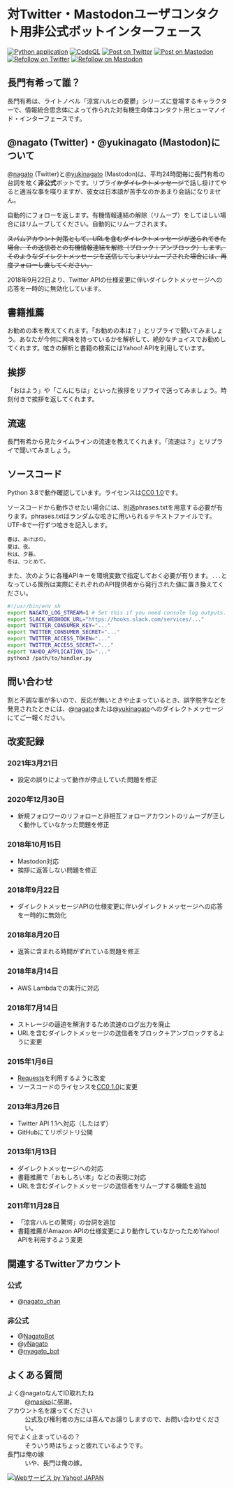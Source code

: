 # 対Twitter・Mastodonユーザコンタクト用非公式ボットインターフェース

[![Python application](https://github.com/twitter-com-nagato/twitter-com-nagato/actions/workflows/python-app.yml/badge.svg)](https://github.com/twitter-com-nagato/twitter-com-nagato/actions/workflows/python-app.yml)
[![CodeQL](https://github.com/twitter-com-nagato/twitter-com-nagato/actions/workflows/codeql-analysis.yml/badge.svg)](https://github.com/twitter-com-nagato/twitter-com-nagato/actions/workflows/codeql-analysis.yml)
[![Post on Twitter](https://github.com/twitter-com-nagato/twitter-com-nagato/actions/workflows/twitter-post-random-phrase.yml/badge.svg)](https://github.com/twitter-com-nagato/twitter-com-nagato/actions/workflows/twitter-post-random-phrase.yml)
[![Post on Mastodon](https://github.com/twitter-com-nagato/twitter-com-nagato/actions/workflows/twitter-post-random-phrase.yml/badge.svg)](https://github.com/twitter-com-nagato/twitter-com-nagato/actions/workflows/twitter-post-random-phrase.yml)
[![Refollow on Twitter](https://github.com/twitter-com-nagato/twitter-com-nagato/actions/workflows/twitter-refollow.yml/badge.svg)](https://github.com/twitter-com-nagato/twitter-com-nagato/actions/workflows/twitter-refollow.yml)
[![Refollow on Mastodon](https://github.com/twitter-com-nagato/twitter-com-nagato/actions/workflows/mastodon-refollow.yml/badge.svg)](https://github.com/twitter-com-nagato/twitter-com-nagato/actions/workflows/mastodon-refollow.yml)


## 長門有希って誰？

長門有希は、ライトノベル「涼宮ハルヒの憂鬱」シリーズに登場するキャラクターで、情報統合思念体によって作られた対有機生命体コンタクト用ヒューマノイド・インターフェースです。

## @nagato (Twitter)・@yukinagato (Mastodon)について

@[nagato](https://twitter.com/nagato) (Twitter)と@[yukinagato](https://pawoo.net/@yukinagato) (Mastodon)は、平均24時間毎に長門有希の台詞を呟く**非公式**ボットです。リプライ~~かダイレクトメッセージ~~で話し掛けてやると適当な事を喋りますが、彼女は日本語が苦手なのかあまり会話になりません。

自動的にフォローを返します。有機情報連結の解除（リムーブ）をしてほしい場合にはリムーブしてください。自動的にリムーブされます。

~~スパムアカウント対策として、URLを含むダイレクトメッセージが送られてきた場合、その送信者との有機情報連結を解除（ブロック＋アンブロック）します。そのようなダイレクトメッセージを送信してしまいリムーブされた場合には、再度フォローし直してください。~~

2018年9月22日より、Twitter APIの仕様変更に伴いダイレクトメッセージへの応答を一時的に無効化しています。

## 書籍推薦

お勧めの本を教えてくれます。「お勧めの本は？」とリプライで聞いてみましょう。あなたが今何に興味を持っているかを解析して、絶妙なチョイスでお勧めしてくれます。呟きの解析と書籍の検索にはYahoo! APIを利用しています。

## 挨拶

「おはよう」や「こんにちは」といった挨拶をリプライで送ってみましょう。時刻付きで挨拶を返してくれます。

## 流速

長門有希から見たタイムラインの流速を教えてくれます。「流速は？」とリプライで聞いてみましょう。

## ソースコード

Python 3.8で動作確認しています。ライセンスは[CC0 1.0](https://creativecommons.org/publicdomain/zero/1.0/)です。

ソースコードから動作させたい場合には、別途phrases.txtを用意する必要が有ります。phrases.txtはランダムな呟きに用いられるテキストファイルです。UTF-8で一行ずつ呟きを記入します。

    春は、あけぼの。
    夏は、夜。
    秋は、夕暮。
    冬は、つとめて。

また、次のように各種APIキーを環境変数で指定しておく必要が有ります。`...`となっている箇所は実際にそれぞれのAPI提供者から発行された値に置き換えてください。

```sh
#!/usr/bin/env sh
export NAGATO_LOG_STREAM=1 # Set this if you need console log outputs.
export SLACK_WEBHOOK_URL="https://hooks.slack.com/services/..."
export TWITTER_CONSUMER_KEY="..."
export TWITTER_CONSUMER_SECRET="..."
export TWITTER_ACCESS_TOKEN="..."
export TWITTER_ACCESS_SECRET="..."
export YAHOO_APPLICATION_ID="..."
python3 /path/to/handler.py
```

## 問い合わせ

割と不調な事が多いので、反応が無いときや止まっているとき、誤字脱字などを発見されたときには、@[nagato](https://twitter.com/nagato)または@[yukinagato](https://pawoo.net/@yukinagato)へのダイレクトメッセージにてご一報ください。

## 改変記録

### 2021年3月21日

- 設定の誤りによって動作が停止していた問題を修正

### 2020年12月30日

- 新規フォロワーのリフォローと非相互フォローアカウントのリムーブが正しく動作していなかった問題を修正

### 2018年10月15日

- Mastodon対応
- 挨拶に返答しない問題を修正

### 2018年9月22日

- ダイレクトメッセージAPIの仕様変更に伴いダイレクトメッセージへの応答を一時的に無効化

### 2018年8月20日

- 返答に含まれる時間がずれている問題を修正

### 2018年8月14日

- AWS Lambdaでの実行に対応

### 2018年7月14日

- ストレージの逼迫を解消するため流速のログ出力を廃止
- URLを含むダイレクトメッセージの送信者をブロック＋アンブロックするように変更

### 2015年1月6日

- [Requests](http://docs.python-requests.org/en/latest/)を利用するように改変
- ソースコードのライセンスを[CC0 1.0](https://creativecommons.org/publicdomain/zero/1.0/)に変更

### 2013年3月26日

- Twitter API 1.1へ対応（したはず）
- GitHubにてリポジトリ公開

### 2013年1月13日

- ダイレクトメッセージへの対応
- 書籍推薦で「おもしろい本」などの表現に対応
- URLを含むダイレクトメッセージの送信者をリムーブする機能を追加

### 2011年11月28日

- 「涼宮ハルヒの驚愕」の台詞を追加
- 書籍推薦がAmazon APIの仕様変更により動作していなかったためYahoo! APIを利用するよう変更

## 関連するTwitterアカウント

### 公式

- @[nagato\_chan](https://twitter.com/nagato_chan)

### 非公式

- @[NagatoBot](https://twitter.com/NagatoBot)
- @[yNagato](https://twitter.com/yNagato)
- @[nyagato\_bot](https://twitter.com/nyagato_bot)

## よくある質問

<dl>
<dt>よく@nagatoなんてID取れたね</dt>
<dd>@<a href="https://twitter.com/masiko">masiko</a>に感謝。</dd>
<dt>アカウント名を譲ってください</dt>
<dd>公式及び権利者の方には喜んでお譲りしますので、お問い合わせください。</dd>
<dt>何でよく止まっているの？</dt>
<dd>そういう時はちょっと疲れているようです。</dd>
<dt>長門は俺の嫁</dt>
<dd>いや、長門は俺の嫁。</dd></dl>

[![Webサービス by Yahoo! JAPAN](https://i.yimg.jp/images/yjdn/yjdn_attbtn1_88_35.gif)](https://developer.yahoo.co.jp/about)
